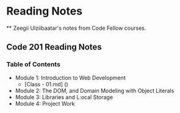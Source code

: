 # Reading Notes

** Zeegii Ulziibaatar's notes from Code Fellow courses. 

## Code 201 Reading Notes

### Table of Contents 

- Module 1: Introduction to Web Development 
  - [Class - 01.md] ()    
- Module 2: The DOM, and Domain Modeling with Object Literals
- Module 3: Libraries and L:ocal Storage
- Module 4: Project Work 
